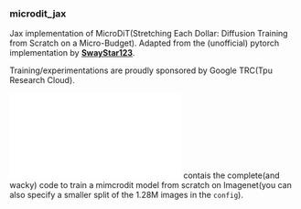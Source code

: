 ### microdit_jax

Jax implementation of MicroDiT(Stretching Each Dollar: Diffusion Training from Scratch on a Micro-Budget).
Adapted from the (unofficial) pytorch implementation by [**SwayStar123**](https://github.com/SwayStar123/microdiffusion).

Training/experimentations are proudly sponsored by Google TRC(Tpu Research Cloud).

![microdit_imagenet.py](microdit_imagenet.py) contais the complete(and wacky) code to train a mimcrodit model from scratch on Imagenet(you can also specify a smaller split of the 1.28M images in the `config`).